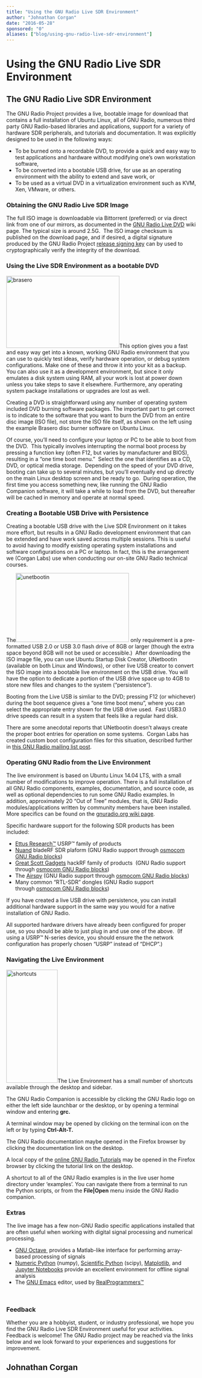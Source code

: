 ```yaml
---
title: "Using the GNU Radio Live SDR Environment"
author: "Johnathan Corgan"
date: "2016-05-28"
sponsored: "0"
aliases: ["blog/using-gnu-radio-live-sdr-environment"]
---
```


# Using the GNU Radio Live SDR Environment

## The GNU Radio Live SDR Environment

The GNU Radio Project provides a live, bootable image for download that contains a full installation of Ubuntu Linux, all of GNU Radio, numerous third party GNU Radio-based libraries and applications, support for a variety of hardware SDR peripherals, and tutorials and documentation. It was explicitly designed to be used in the following ways:

- To be burned onto a recordable DVD, to provide a quick and easy way to test applications and hardware without modifying one&#8217;s own workstation software,
- To be converted into a bootable USB drive, for use as an operating environment with the ability to extend and save work, or
- To be used as a virtual DVD in a virtualization environment such as KVM, Xen, VMware, or others.

### Obtaining the GNU Radio Live SDR Image

The full ISO image is downloadable via Bittorrent (preferred) or via direct link from one of our mirrors, as documented in the [GNU Radio Live DVD](https://gnuradio.org/redmine/projects/gnuradio/wiki/GNURadioLiveDVD) wiki page. The typical size is around 2.5G.  The ISO image checksum is published on the download page, and if desired, a digital signature produced by the GNU Radio Project [release signing key](https://gnuradio.org/redmine/projects/gnuradio/wiki/ReleaseKey) can by used to cryptographically verify the integrity of the download.

### Using the Live SDR Environment as a bootable DVD

<img class="size-medium wp-image-1054 alignleft" src="https://gnuradio.org/wp-content/uploads/2016/05/brasero-300x191.png" alt="brasero" width="300" height="191" srcset="/wp-content/uploads/2016/05/brasero-300x191.png 300w, /wp-content/uploads/2016/05/brasero.png 713w" sizes="(max-width: 300px) 100vw, 300px" />This option gives you a fast and easy way get into a known, working GNU Radio environment that you can use to quickly test ideas, verify hardware operation, or debug system configurations. Make one of these and throw it into your kit as a backup. You can also use it as a development environment, but since it only emulates a disk system using RAM, all your work is lost at power down unless you take steps to save it elsewhere. Furthermore, any operating system package installations or upgrades are lost as well.

Creating a DVD is straightforward using any number of operating system included DVD burning software packages. The important part to get correct is to indicate to the software that you want to burn the DVD from an entire disc image (ISO file), not store the ISO file itself, as shown on the left using the example Brasero disc burner software on Ubuntu Linux.

Of course, you&#8217;ll need to configure your laptop or PC to be able to boot from the DVD.  This typically involves interrupting the normal boot process by pressing a function key (often F12, but varies by manufacturer and BIOS), resulting in a &#8220;one time boot menu.&#8221;  Select the one that identifies as a CD, DVD, or optical media storage.  Depending on the speed of your DVD drive, booting can take up to several minutes, but you&#8217;ll eventually end up directly on the main Linux desktop screen and be ready to go.  During operation, the first time you access something new, like running the GNU Radio Companion software, it will take a while to load from the DVD, but thereafter will be cached in memory and operate at normal speed.

### Creating a Bootable USB Drive with Persistence

Creating a bootable USB drive with the Live SDR Environment on it takes more effort, but results in a GNU Radio development environment that can be extended and have work saved across multiple sessions. This is useful to avoid having to modify existing operating system installations and software configurations on a PC or laptop. In fact, this is the arrangement we (Corgan Labs) use when conducting our on-site GNU Radio technical courses.

The<img class="size-medium wp-image-1055 alignleft" src="https://gnuradio.org/wp-content/uploads/2016/05/unetbootin-300x183.png" alt="unetbootin" width="300" height="183" srcset="/wp-content/uploads/2016/05/unetbootin-300x183.png 300w, /wp-content/uploads/2016/05/unetbootin-400x245.png 400w, /wp-content/uploads/2016/05/unetbootin-270x165.png 270w, /wp-content/uploads/2016/05/unetbootin.png 635w" sizes="(max-width: 300px) 100vw, 300px" /> only requirement is a pre-formatted USB 2.0 or USB 3.0 flash drive of 8GB or larger (though the extra space beyond 8GB will not be used or accessible.)  After downloading the ISO image file, you can use Ubuntu Startup Disk Creator, UNetbootin (available on both Linux and Windows), or other live USB creator to convert the ISO image into a bootable live environment on the USB drive. You will have the option to dedicate a portion of the USB drive space up to 4GB to store new files and changes to the system (&#8220;persistence&#8221;).

Booting from the Live USB is simliar to the DVD; pressing F12 (or whichever) during the boot sequence gives a &#8220;one time boot menu&#8221;, where you can select the appropriate entry shown for the USB drive used.  Fast USB3.0 drive speeds can result in a system that feels like a regular hard disk.

There are some anecdotal reports that UNetbootin doesn&#8217;t always create the proper boot entries for operation on some systems.  Corgan Labs has created custom boot configuration files for this situation, described further in [this GNU Radio mailing list post](https://lists.gnu.org/archive/html/discuss-gnuradio/2016-02/msg00215.html).

### Operating GNU Radio from the Live Environment

The live environment is based on Ubuntu Linux 14.04 LTS, with a small number of modifications to improve operation. There is a full installation of all GNU Radio components, examples, documentation, and source code, as well as optional dependencies to run some GNU Radio examples. In addition, approximately 20 &#8220;Out of Tree&#8221; modules, that is, GNU Radio modules/applications written by community members have been installed. More specifics can be found on the [gnuradio.org wiki page](https://gnuradio.org/redmine/projects/gnuradio/wiki/GNURadioLiveDVD).

Specific hardware support for the following SDR products has been included:

- [Ettus Research™](http://ettus.com/) USRP™ family of products
- [Nuand](https://nuand.com/) bladeRF SDR plaform (GNU Radio support through [osmocom GNU Radio blocks](https://sdr.osmocom.org/trac/wiki/GrOsmoSDR))
- [Great Scott Gadgets](https://greatscottgadgets.com/hackrf/) hackRF family of products  (GNU Radio support through [osmocom GNU Radio blocks](https://sdr.osmocom.org/trac/wiki/GrOsmoSDR))
- The [Airspy](http://airspy.com/) (GNU Radio support through [osmocom GNU Radio blocks](https://sdr.osmocom.org/trac/wiki/GrOsmoSDR))
- Many common &#8220;RTL-SDR&#8221; dongles (GNU Radio support through [osmocom GNU Radio blocks](https://sdr.osmocom.org/trac/wiki/GrOsmoSDR))

If you have created a live USB drive with persistence, you can install additional hardware support in the same way you would for a native installation of GNU Radio.

All supported hardware drivers have already been configured for proper use, so you should be able to just plug in and use one of the above.  (If using a USRP™ N-series device, you should ensure the the network configuration has properly chosen &#8220;USRP&#8221; instead of &#8220;DHCP&#8221;.)

### Navigating the Live Environment

<img class="size-medium wp-image-1057 alignleft" src="https://gnuradio.org/wp-content/uploads/2016/05/shortcuts-136x300.png" alt="shortcuts" width="136" height="300" srcset="/wp-content/uploads/2016/05/shortcuts-136x300.png 136w, /wp-content/uploads/2016/05/shortcuts.png 147w" sizes="(max-width: 136px) 100vw, 136px" />The Live Environment has a small number of shortcuts available through the desktop and sidebar.

The GNU Radio Companion is accessible by clicking the GNU Radio logo on either the left side launchbar or the desktop, or by opening a terminal window and entering **grc.**

A terminal window may be opened by clicking on the terminal icon on the left or by typing **Ctrl-Alt-T.**

The GNU Radio documentation maybe opened in the Firefox browser by clicking the documentation link on the desktop.

A local copy of the [online GNU Radio Tutorials](https://gnuradio.org/redmine/projects/gnuradio/wiki/Guided_Tutorials) may be opened in the Firefox browser by clicking the tutorial link on the desktop.

A shortcut to all of the GNU Radio examples is in the live user home directory under &#8216;examples&#8217;. You can navigate there from a terminal to run the Python scripts, or from the **File|Open** menu inside the GNU Radio companion.

### Extras

The live image has a few non-GNU Radio specific applications installed that are often useful when working with digital signal processing and numerical processing.

- [GNU Octave ](https://www.gnu.org/software/octave/) provides a Matlab-like interface for performing array-based processing of signals
- [Numeric Python](http://www.numpy.org/) (numpy), [Scientific Python](https://www.scipy.org/) (scipy), [Matplotlib](http://matplotlib.org/), and [Jupyter Notebooks](https://jupyter.org/) provide an excellent environment for offline signal analysis
- The [GNU Emacs](https://www.gnu.org/software/emacs/) editor, used by [RealProgrammers™](https://xkcd.com/378/)

&nbsp;

### Feedback

Whether you are a hobbyist, student, or industry professional, we hope you find the GNU Radio Live SDR Environment useful for your activities. Feedback is welcome! The GNU Radio project may be reached via the links below and we look forward to your experiences and suggestions for improvement.

## Johnathan Corgan
